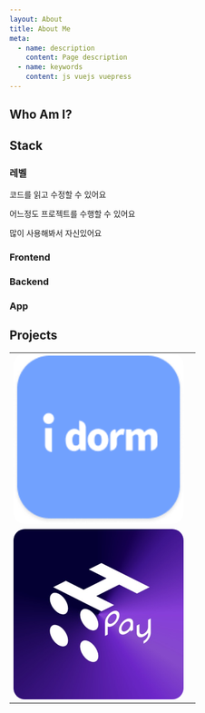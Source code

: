 ```yaml
---
layout: About
title: About Me
meta:
  - name: description
    content: Page description
  - name: keywords
    content: js vuejs vuepress
---
```

## Who Am I?
<Profile/>

## Stack
### 레벨
<p><Tag label="Level 1" type="danger" /> 코드를 읽고 수정할 수 있어요</p>
<p><Tag label="Level 2" type="warning" /> 어느정도 프로젝트를 수행할 수 있어요</p>
<p> <Tag label="Level 3" type="success"/> 많이 사용해봐서 자신있어요</p>

### Frontend
<Stack name="JS" level="3" />
<Stack name="React" level="3" />
<Stack name="Vue.js" level="2" />
<Stack name="HTML/CSS" level="2" />
<Stack name="TS" level="2" />
<Stack name="JQuery" level="2" />
<Stack name="Buefy" level="1" />


### Backend
<Stack name="Express" level="1"  />
<Stack name="Spring Boot" level="1"  />

### App
<Stack name="React Native" level="2" />
<Stack name="Kotlin" level="2" />
<Stack name="Flutter" level="1" />

## Projects
<table>
  <tr>
  <td>
        <img style="border-radius:20px;" src="../images/idorm.png" width="300px">

  </td>
  <td>
          <Project name="iDorm" period="2022.07 ~ now (Developing)" content="기숙사 룸메이트를 매칭시켜주고, 에브리타임 커뮤니티에서는 불가능한 기숙사별 익명 게시판 기능을 제공하는 서비스입니다. 인천대학교 글로벌 앱센터 동아리에서 개발했고, 안드로이드 파트 개발을 맡았습니다.<p>사용 기술: Kotlin</p><a href='https://github.com/idorm/idorm-android'>Github Repository</a>"/>
  </td>
  </tr>
  <tr>
    <td>
      <img style="border-radius:20px;" src="../images/h4pay.png" width="300px">
    </td>
    <td>
      <Project name="H4Pay" period="2020.10 ~ now (Maintaining)" content="고등학교 교내 매점의 결제 및 수령을 온라인으로 처리하기 위한 프로젝트입니다. 사용자가 앱에서 제품을 구매하면 해당 제품의 바코드를 매점의 태블릿에서 스캔해 교환할 수 있는 시스템을 개발했습니다.<p>사용 기술: Vue.js, Flutter, Kotlin</p><a href='https://cozyllc.co.kr/product/h4pay'>서비스 소개</a>"/>
    </td>
  </tr>

</table>

